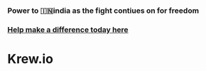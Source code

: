 ### Power to 🇮🇳india as the fight contiues on for freedom 
### [Help make a difference today here](https://www.change.org/p/give-religious-freedom-in-india?source_location=topic_page)
# Krew.io 
